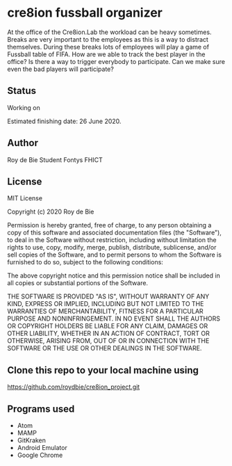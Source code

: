 # cre8ion fussball organizer

At the office of the Cre8ion.Lab the workload can be heavy sometimes. Breaks are very important to the employees as this is a way to distract themselves. During these breaks lots of employees will play a game of Fussball table of FIFA. How are we able to track the best player in the office? Is there a way to trigger everybody to participate. Can we make sure even the bad players will participate?


## Status
Working on

Estimated finishing date: 26 June 2020.

## Author
Roy de Bie
Student Fontys FHICT

## License

MIT License

Copyright (c) 2020 Roy de Bie

Permission is hereby granted, free of charge, to any person obtaining a copy
of this software and associated documentation files (the "Software"), to deal
in the Software without restriction, including without limitation the rights
to use, copy, modify, merge, publish, distribute, sublicense, and/or sell
copies of the Software, and to permit persons to whom the Software is
furnished to do so, subject to the following conditions:

The above copyright notice and this permission notice shall be included in all
copies or substantial portions of the Software.

THE SOFTWARE IS PROVIDED "AS IS", WITHOUT WARRANTY OF ANY KIND, EXPRESS OR
IMPLIED, INCLUDING BUT NOT LIMITED TO THE WARRANTIES OF MERCHANTABILITY,
FITNESS FOR A PARTICULAR PURPOSE AND NONINFRINGEMENT. IN NO EVENT SHALL THE
AUTHORS OR COPYRIGHT HOLDERS BE LIABLE FOR ANY CLAIM, DAMAGES OR OTHER
LIABILITY, WHETHER IN AN ACTION OF CONTRACT, TORT OR OTHERWISE, ARISING FROM,
OUT OF OR IN CONNECTION WITH THE SOFTWARE OR THE USE OR OTHER DEALINGS IN THE
SOFTWARE.

## Clone this repo to your local machine using
https://github.com/roydbie/cre8ion_project.git

## Programs used
* Atom
* MAMP
* GitKraken
* Android Emulator
* Google Chrome
